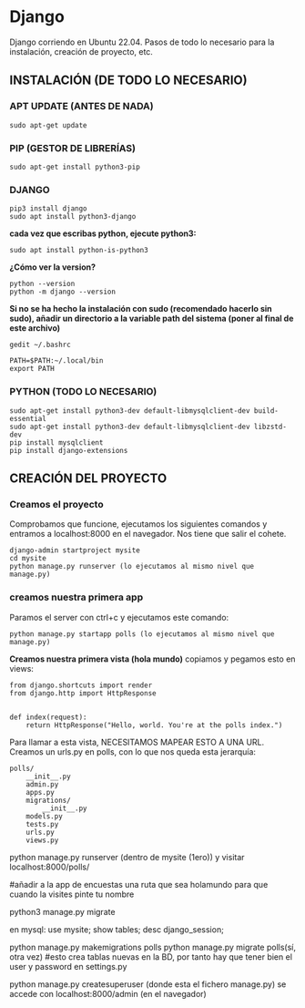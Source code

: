 # Django

Django corriendo en Ubuntu 22.04. Pasos de todo lo necesario para la instalación, creación de proyecto, etc.

## INSTALACIÓN (DE TODO LO NECESARIO)
### APT UPDATE (ANTES DE NADA)
```
sudo apt-get update
```
### PIP (GESTOR DE LIBRERÍAS)
```
sudo apt-get install python3-pip
```

### DJANGO
```
pip3 install django
sudo apt install python3-django
```

**cada vez que escribas python, ejecute python3:**
```
sudo apt install python-is-python3
```

**¿Cómo ver la version?**
```
python --version
python -m django --version
```

**Si no se ha hecho la instalación con sudo (recomendado hacerlo sin sudo), añadir un directorio a la variable path del sistema (poner al final de este archivo)**
```
gedit ~/.bashrc
```
```
PATH=$PATH:~/.local/bin
export PATH
```

### PYTHON (TODO LO NECESARIO)
```
sudo apt-get install python3-dev default-libmysqlclient-dev build-essential
sudo apt-get install python3-dev default-libmysqlclient-dev libzstd-dev
pip install mysqlclient
pip install django-extensions
```

## CREACIÓN DEL PROYECTO
### Creamos el proyecto 
Comprobamos que funcione, ejecutamos los siguientes comandos y entramos a localhost:8000 en el navegador. Nos tiene que salir el cohete.
```
django-admin startproject mysite
cd mysite
python manage.py runserver (lo ejecutamos al mismo nivel que manage.py)
```
### creamos nuestra primera app
Paramos el server con ctrl+c y ejecutamos este comando:
```
python manage.py startapp polls (lo ejecutamos al mismo nivel que manage.py)
```
**Creamos nuestra primera vista (hola mundo)**
copiamos y pegamos esto en views:
```
from django.shortcuts import render
from django.http import HttpResponse


def index(request):
    return HttpResponse("Hello, world. You're at the polls index.")
```
Para llamar a esta vista, NECESITAMOS MAPEAR ESTO A UNA URL. Creamos un urls.py en polls, con lo que nos queda esta jerarquía:

```
polls/
    __init__.py
    admin.py
    apps.py
    migrations/
        __init__.py
    models.py
    tests.py
    urls.py
    views.py
```




python manage.py runserver (dentro de mysite (1ero)) y visitar localhost:8000/polls/

#añadir a la app de encuestas una ruta que sea holamundo para que cuando la visites pinte tu nombre



python3 manage.py migrate

en mysql:
use mysite;
show tables;
desc django_session;

python manage.py makemigrations polls
python manage.py migrate polls(sí, otra vez)
#esto crea tablas nuevas en la BD, por tanto hay que tener bien el user y password en settings.py


python manage.py createsuperuser (donde esta el fichero manage.py)
se accede con localhost:8000/admin (en el navegador)